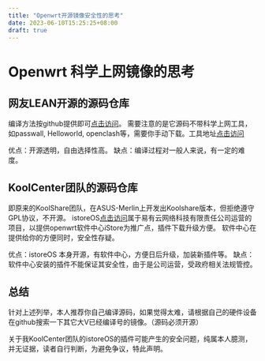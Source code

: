 ```yaml
---
title: "Openwrt开源镜像安全性的思考"
date: 2023-06-10T15:25:25+08:00
draft: true
---
```


# Openwrt 科学上网镜像的思考
##  网友LEAN开源的源码仓库
编译方法按github提供即可[点击访问](https://github.com/coolsnowwolf/lede)。
需要注意的是它源码不带科学上网工具，如passwall, Helloworld, openclash等，需要你手动下载。工具地址[点击访问](https://github.com/kenzok8/openwrt-packages)

优点：开源透明，自由选择性高。
缺点：编译过程对一般人来说，有一定的难度。


## KoolCenter团队的源码仓库
即原来的KoolShare团队，在ASUS-Merlin上开发出Koolshare版本，但拒绝遵守GPL协议，不开源。
istoreOS[点击访问](https://github.com/istoreos)属于易有云网络科技有限责任公司运营的项目，以提供openwrt软件中心iStore为推广点，插件下载升级方便。
软件中心在提供给你的方便同时，安全性存疑。


优点：istoreOS 本身开源，有软件中心，方便日后升级，加装新插件等。
缺点：软件中心安装的插件不能保证其安全性，由于是公司运营，受政府相关法规管控。


## 总结
针对上述列举，本人推荐你自己编译源码，如果觉得太难，请根据自己的硬件设备在github搜索一下其它大V已经编译号的镜像。（源码必须开源）

关于我KoolCenter团队的istoreOS的插件可能产生的安全问题，纯属本人臆测，并无证据，读者自行判断，为避免争议，特此声明。


